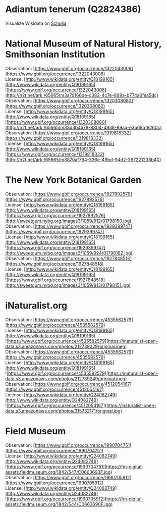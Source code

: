 
Adiantum tenerum (Q2824386)
===========================
  
Visualize Wikidata on [Scholia](https://scholia.toolforge.org/taxon/Q2824386)
# National Museum of Natural History, Smithsonian Institution
  
Observation: [https://www.gbif.org/occurrence/1322043006](https://www.gbif.org/occurrence/1322043006)  
License: [http://www.wikidata.org/entity/Q18199165](http://www.wikidata.org/entity/Q18199165)  
![https://www.gbif.org/occurrence/1322043006](http://n2t.net/ark:/65665/m3a7d166de-c382-4c7e-899a-b774a6fea5dc)  
Observation: [https://www.gbif.org/occurrence/1320308080](https://www.gbif.org/occurrence/1320308080)  
License: [http://www.wikidata.org/entity/Q18199165](http://www.wikidata.org/entity/Q18199165)  
![https://www.gbif.org/occurrence/1320308080](http://n2t.net/ark:/65665/m33d3b4578-8804-4938-89aa-e3b68a18260c)  
Observation: [https://www.gbif.org/occurrence/1319818332](https://www.gbif.org/occurrence/1319818332)  
License: [http://www.wikidata.org/entity/Q18199165](http://www.wikidata.org/entity/Q18199165)  
![https://www.gbif.org/occurrence/1319818332](http://n2t.net/ark:/65665/m3870af794-336e-49bd-94d2-367221238b40)
# The New York Botanical Garden
  
Observation: [https://www.gbif.org/occurrence/1927892576](https://www.gbif.org/occurrence/1927892576)  
License: [http://www.wikidata.org/entity/Q18199165](http://www.wikidata.org/entity/Q18199165)  
![https://www.gbif.org/occurrence/1927892576](http://sweetgum.nybg.org/images3/1059/912/01798150.jpg)  
Observation: [https://www.gbif.org/occurrence/1929399747](https://www.gbif.org/occurrence/1929399747)  
License: [http://www.wikidata.org/entity/Q18199165](http://www.wikidata.org/entity/Q18199165)  
![https://www.gbif.org/occurrence/1929399747](http://sweetgum.nybg.org/images3/1059/924/01798162.jpg)  
Observation: [https://www.gbif.org/occurrence/1927848518](https://www.gbif.org/occurrence/1927848518)  
License: [http://www.wikidata.org/entity/Q18199165](http://www.wikidata.org/entity/Q18199165)  
![https://www.gbif.org/occurrence/1927848518](http://sweetgum.nybg.org/images3/1059/913/01798151.jpg)
# iNaturalist.org
  
Observation: [https://www.gbif.org/occurrence/4535582579](https://www.gbif.org/occurrence/4535582579)  
License: [http://www.wikidata.org/entity/Q18199165](http://www.wikidata.org/entity/Q18199165)  
![https://www.gbif.org/occurrence/4535582579](https://inaturalist-open-data.s3.amazonaws.com/photos/212739229/original.jpeg)  
Observation: [https://www.gbif.org/occurrence/4535582579](https://www.gbif.org/occurrence/4535582579)  
License: [http://www.wikidata.org/entity/Q18199165](http://www.wikidata.org/entity/Q18199165)  
![https://www.gbif.org/occurrence/4535582579](https://inaturalist-open-data.s3.amazonaws.com/photos/212739249/original.jpeg)  
Observation: [https://www.gbif.org/occurrence/4512054167](https://www.gbif.org/occurrence/4512054167)  
License: [http://www.wikidata.org/entity/Q24082749](http://www.wikidata.org/entity/Q24082749)  
![https://www.gbif.org/occurrence/4512054167](https://inaturalist-open-data.s3.amazonaws.com/photos/315732171/original.jpg)
# Field Museum
  
Observation: [https://www.gbif.org/occurrence/1990704751](https://www.gbif.org/occurrence/1990704751)  
License: [http://www.wikidata.org/entity/Q24082749](http://www.wikidata.org/entity/Q24082749)  
![https://www.gbif.org/occurrence/1990704751](https://fm-digital-assets.fieldmuseum.org/1842/547/C0663693F.jpg)  
Observation: [https://www.gbif.org/occurrence/1990705912](https://www.gbif.org/occurrence/1990705912)  
License: [http://www.wikidata.org/entity/Q24082749](http://www.wikidata.org/entity/Q24082749)  
![https://www.gbif.org/occurrence/1990705912](https://fm-digital-assets.fieldmuseum.org/1842/544/C0663690F.jpg)